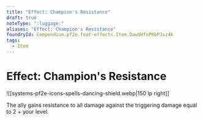 ```yaml
---
title: "Effect: Champion's Resistance"
draft: true
noteType: ":luggage:"
aliases: "Effect: Champion's Resistance"
foundryId: Compendium.pf2e.feat-effects.Item.DawVHfoPKbPJsz4k
tags:
  - Item
---
```


# Effect: Champion's Resistance
![[systems-pf2e-icons-spells-dancing-shield.webp|150 lp right]]

The ally gains resistance to all damage against the triggering damage equal to 2 + your level.
